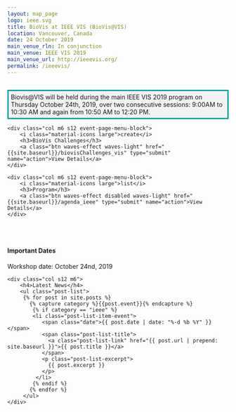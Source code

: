 ```yaml
---
layout: map_page
logo: ieee.svg
title: BioVis at IEEE VIS (BioVis@VIS)
location: Vancouver, Canada
date: 24 October 2019
main_venue_rln: In conjunction
main_venue: IEEE VIS 2019
main_venue_url: http://ieeevis.org/
permalink: /ieeevis/
---
```


<br>
<div style="background-color: #f2f2f2; border-style: solid; border-color: #009e9d; padding: 5px;">
Biovis@VIS will be held during the main IEEE VIS 2019 program on Thursday October 24th, 2019, over two consecutive sessions: 9:00AM to 10:30 AM and again from 10:50 AM to 12:20 PM.
</div>

<div class="row center-align">

    <div class="col m6 s12 event-page-menu-block">
        <i class="material-icons large">create</i>
        <h3>BioVis Challenges</h3>
        <a class="btn waves-effect waves-light" href="{{site.baseurl}}/biovisChallenges_vis" type="submit" name="action">View Details</a>
    </div>

    <div class="col m6 s12 event-page-menu-block">
        <i class="material-icons large">list</i>
        <h3>Program</h3>
        <a class="btn waves-effect disabled waves-light" href="{{site.baseurl}}/agenda_ieee" type="submit" name="action">View Details</a>
    </div>
</div>

<br/>
<br/>

<div class="row left-align">
    <div class="col s12 m6">
        <h4>Important Dates</h4>
        <p>Workshop date: October 24nd, 2019</p>
    </div>

    <div class="col s12 m6">
        <h4>Latest News</h4>
        <ul class="post-list">
         {% for post in site.posts %}
           {% capture category %}{{post.event}}{% endcapture %}
            {% if category == "ieee" %}
            <li class="post-list-item-event">
               <span class="date">{{ post.date | date: "%-d %b %Y" }}</span>
               <span class="post-list-title">
                 <a class="post-list-link" href="{{ post.url | prepend: site.baseurl }}">{{ post.title }}</a>
               </span>
               <p class="post-list-excerpt">
                 {{ post.excerpt }}
               </p>              
             </li>
            {% endif %}
           {% endfor %}
         </ul>
    </div>
</div>
